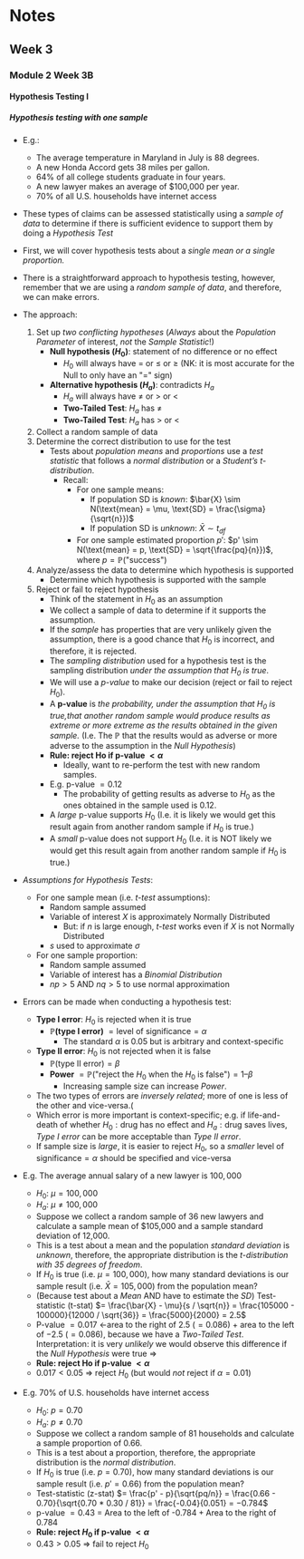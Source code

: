 # Notes
## Week 3
### Module 2 Week 3B
#### Hypothesis Testing I

##### Hypothesis testing with one sample
- E.g.: 
  - The average temperature in Maryland in July is 88 degrees.
  - A new Honda Accord gets 38 miles per gallon.
  - 64% of all college students graduate in four years.
  - A new lawyer makes an average of \$100,000 per year.
  - 70% of all U.S. households have internet access
- These types of claims can be assessed statistically using a *sample of data* to
determine if there is sufficient evidence to support them by doing a *Hypothesis Test*
- First, we will cover hypothesis tests about a *single mean or a single
proportion.*

- There is a straightforward approach to hypothesis testing, however,
remember that we are using a *random sample of data*, and therefore,
we can make errors.
- The approach:
  1. Set up *two conflicting hypotheses* (*Always* about the *Population Parameter* of interest, *not* the *Sample Statistic*!)
     - **Null hypothesis ($H_0$)**: statement of no difference or no effect
       - $H_0$ will always have $=$ or $\leq$ or $\geq$ (NK: it is most accurate for the Null to only have an "$=$" sign)
     - **Alternative hypothesis ($H_a$)**: contradicts $H_a$
       - $H_a$ will always have $\neq$ or $>$ or $<$
       - **Two-Tailed Test**: $H_a$ has $\neq$
       - **Two-Tailed Test**: $H_a$ has $>$ or $<$
  2. Collect a random sample of data
  3. Determine the correct distribution to use for the test
     - Tests about *population means* and     *proportions* use a *test statistic* that
      follows a *normal distribution* or a *Student’s t-distribution*.
       - Recall:
         - For one sample means:
           - If population SD is *known*: $\bar{X} \sim N(\text{mean} = \mu, \text{SD} = \frac{\sigma}{\sqrt{n}})$
           - If population SD is *unknown*: $\bar{X} \sim t_{df}$
         - For one sample estimated proportion $p'$: $p' \sim N(\text{mean} = p, \text{SD} = \sqrt{\frac{pq}{n}})$, where $p = \mathbb{P}(\text{"success"})$
  4. Analyze/assess the data to determine which hypothesis is supported
     - Determine which hypothesis is supported with the sample
  5. Reject or fail to reject hypothesis
     - Think of the statement in $H_0$ as an assumption
     - We collect a sample of data to determine if it supports the
     assumption.
     - If the *sample* has properties that are very unlikely given the
     assumption, there is a good chance that $H_0$ is incorrect, and
     therefore, it is rejected.
     - The *sampling distribution* used for a hypothesis test is the sampling distribution *under the assumption that $H_0$ is true*.
     - We will use a *p-value* to make our decision (reject or fail to reject $H_0$).
     - A **p-value** is *the probability, under the assumption that $H_0$ is true,that another random sample would produce results as extreme or more extreme as the results obtained in the given sample.* (I.e. The $\mathbb{P}$ that the results would as adverse or more adverse to the assumption in the *Null Hypothesis*)
     - **Rule: reject Ho if p-value $< \alpha$**
       - Ideally, want to re-perform the test with new random samples.
     - E.g. p-value $= 0.12$
       - The probability of getting results as adverse to $H_0$ as the ones obtained in the
       sample used is 0.12.
      - A *large* p-value supports $H_0$ (I.e. it is likely we would get this result again from another random sample if $H_0$ is true.)
      - A *small* p-value does not support $H_0$ (I.e. it is NOT likely we would get this result again from another random sample if $H_0$ is true.)

- *Assumptions for Hypothesis Tests*:
  - For one sample mean (i.e. *t-test* assumptions):
    - Random sample assumed
    - Variable of interest $X$ is approximately Normally Distributed
      - But: if $n$ is large enough, *t-test* works even if $X$ is not Normally Distributed
    - $s$ used to approximate $\sigma$
  - For one sample proportion:
    - Random sample assumed
    - Variable of interest has a *Binomial Distribution*
    - $np > 5$ AND $nq > 5$ to use normal approximation

- Errors can be made when conducting a hypothesis test:
  - **Type I error**: $H_0$ is rejected when it is true
    - **$\mathbb{P}(\text{type I error})$** $= \text{level of significance} = \alpha$
      - The standard $\alpha$ is $0.05$ but is arbitrary and context-specific
  - **Type II error**: $H_0$ is not rejected when it is false
    - $\mathbb{P}(\text{type II error}) = \beta$
    - **Power** $= \mathbb{P}(\text{"reject the } H_0 \text{ when the } H_0 \text{ is false"}) = 1 – \beta$
      - Increasing sample size can increase *Power*.
  - The two types of errors are *inversely related*; more of one is less of the other and vice-versa.(
  - Which error is more important is context-specific; e.g. if life-and-death of whether $H_0: \text{drug has no effect}$ and $H_a: \text{drug saves lives}$, *Type I error* can be more acceptable than *Type II error*.
  - If sample size is *large*, it is easier to reject $H_0$, so a *smaller* $\text{level of significance} = \alpha$ should be specified and vice-versa 




- E.g. The average annual salary of a new lawyer is $100,000$
  - $H_0$: $\mu = 100,000$
  - $H_a$: $\mu \neq 100,000$
  - Suppose we collect a random sample of 36 new lawyers and calculate a sample mean of \$105,000
  and a sample standard deviation of 12,000.
  - This is a test about a mean and the population *standard deviation* is *unknown*, therefore, the
  appropriate distribution is the *t-distribution with 35 degrees of freedom*.
  - If $H_0$ is true (i.e. $\mu = 100,000$), how many standard deviations is our sample result (i.e. $\bar{X} = 105,000$) from the population mean?
  - (Because test about a *Mean* AND have to estimate the *SD*) Test-statistic (t-stat) $= \frac{\bar{X} - \mu}{s / \sqrt{n}} = \frac{105000 - 100000}{12000 / \sqrt{36}} = \frac{5000}{2000} = 2.5$ 
  - P-value $= 0.017$ <-area to the right of $2.5$ ($=0.086$) + area to the left of $-2.5$ ($=0.086$), because we have a *Two-Tailed Test*. Interpretation: it is very *unlikely* we would observe this difference if the *Null Hypothesis* were true =>
  - **Rule: reject Ho if p-value $< \alpha$**
  - $0.017 < 0.05$ => reject $H_0$ (but would *not* reject if $\alpha = 0.01$)

- E.g. 70% of U.S. households have internet access
  - $H_0$: $p = 0.70$  
  - $H_a$: $p \neq 0.70$  
  - Suppose we collect a random sample of 81 households and calculate a sample proportion of 0.66.
  - This is a test about a proportion, therefore, the appropriate distribution is the *normal distribution*.
  - If $H_0$ is true (i.e. $p = 0.70$), how many standard deviations is our sample result (i.e. $p′ = 0.66$)
  from the population mean?
  - Test-statistic (z-stat) $= \frac{p' - p}{\sqrt{pq/n}} = \frac{0.66 - 0.70}{\sqrt{0.70 * 0.30 / 81}} = \frac{-0.04}{0.051} = −0.784$
  - p-value $= 0.43$ = $\text{Area to the left of -0.784} + \text{Area to the right of 0.784}$
  - **Rule: reject $H_0$ if p-value $< \alpha$**
  - $0.43 > 0.05$ => fail to reject $H_0$
